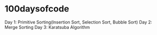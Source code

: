 # 100daysofcode
Day 1: Primitive Sorting(Insertion Sort, Selection Sort, Bubble Sort)
Day 2: Merge Sorting
Day 3: Karatsuba Algorithm
